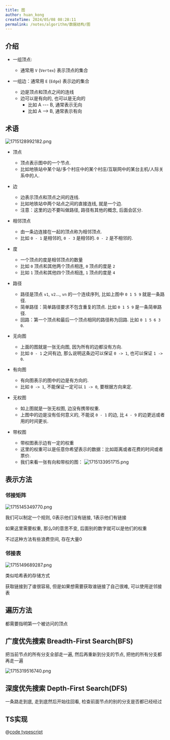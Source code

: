 ```yaml
---
title: 图
author: huan_kong
createTime: 2024/05/08 08:28:11
permalink: /notes/algorithm/数据结构/图
---
```


## 介绍

- 一组顶点:

  - 通常用 `V` (`Vertex`) 表示顶点的集合

- 一组边：通常用 `E` (`Edge`) 表示边的集合

  - 边是顶点和顶点之间的连线
  - 边可以是有向的, 也可以是无向的
    - 比如 A --- B, 通常表示无向
    - 比如 A --> B, 通常表示有向

## 术语

![1715128992182.png](https://img.huankong.top/i/2024/05/08/663acaa39ab2e.png)

- 顶点

  - 顶点表示图中的一个节点.
  - 比如地铁站中某个站/多个村庄中的某个村庄/互联网中的某台主机/人际关系中的人.

- 边

  - 边表示顶点和顶点之间的连线.
  - 比如地铁站中两个站点之间的直接连线, 就是一个边.
  - 注意：这里的边不要叫做路径, 路径有其他的概念, 后面会区分.

- 相邻顶点

  - 由一条边连接在一起的顶点称为相邻顶点.
  - 比如 `0 - 1` 是相邻的, `0 - 3` 是相邻的. `0 - 2` 是不相邻的.

- 度

  - 一个顶点的度是相邻顶点的数量
  - 比如 `0` 顶点和其他两个顶点相连, `0` 顶点的度是 `2`
  - 比如 `1` 顶点和其他四个顶点相连, `1` 顶点的度是 `4`

- 路径

  - 路径是顶点 `v1`, `v2`..., `vn` 的一个连续序列, 比如上图中 `0 1 5 9` 就是一条路径.
  - 简单路径：简单路径要求不包含重复的顶点. 比如 `0 1 5 9` 是一条简单路径.
  - 回路：第一个顶点和最后一个顶点相同的路径称为回路. 比如 `0 1 5 6 3 0`.

- 无向图

  - 上面的图就是一张无向图, 因为所有的边都没有方向.
  - 比如 `0 - 1` 之间有边, 那么说明这条边可以保证 `0 -> 1`, 也可以保证 `1 -> 0`.

- 有向图

  - 有向图表示的图中的边是有方向的.
  - 比如 `0 -> 1`, 不能保证一定可以 `1 -> 0`, 要根据方向来定.

- 无权图

  - 如上图就是一张无权图, 边没有携带权重.
  - 上图中的边是没有任何意义的, 不能说 `0 - 1` 的边, 比 `4 - 9` 的边更远或者用的时间更长.

- 带权图
  - 带权图表示边有一定的权重
  - 这里的权重可以是任意你希望表示的数据：比如距离或者花费的时间或者票价.
  - 我们来看一张有向和带权的图：
    ![1715133951715.png](https://img.huankong.top/i/2024/05/08/663ade041824c.png)

## 表示方法

### 邻接矩阵

![1715145349770.png](https://img.huankong.top/i/2024/05/08/663b0a8cc5de8.png)

我们可以制定一个规则, 0表示他们没有链接, 1表示他们有链接

如果这里需要权重, 那么0的意思不变, 后面别的数字就可以是他们的权重

不过这种方法有些浪费空间, 存在大量0

### 邻接表

![1715149689287.png](https://img.huankong.top/i/2024/05/08/663b1b7cf27c0.png)

类似哈希表的存储方式

获取链接到了谁很容易, 但是如果想需要获取谁链接了自己很难, 可以使用逆邻接表

## 遍历方法

都需要指明第一个被访问的顶点

## 广度优先搜索 Breadth-First Search(BFS)

把当前节点的所有分支全部走一遍, 然后再重新到分支的节点, 把他的所有分支都再走一遍

![1715319516740.png](https://img.huankong.top/i/2024/05/10/663db2de14c7d.png)

## 深度优先搜索 Depth-First Search(DFS)

一条路走到底, 走到底然后开始往回看, 检查前面节点的别的分支是否都已经经过

## TS实现

@[code typescript](./code/图.ts)
